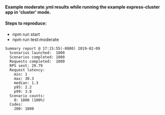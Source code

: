 #### Example moderate.yml results while running the example express-cluster app in 'cluster' mode.

#### Steps to reproduce:
- npm run start
- npm run test:moderate

```
Summary report @ 17:15:55(-0800) 2019-02-09
  Scenarios launched:  1800
  Scenarios completed: 1800
  Requests completed:  1800
  RPS sent: 29.79
  Request latency:
    min: 1
    max: 30.3
    median: 1.3
    p95: 2.2
    p99: 3.8
  Scenario counts:
    0: 1800 (100%)
  Codes:
    200: 1800
  ```